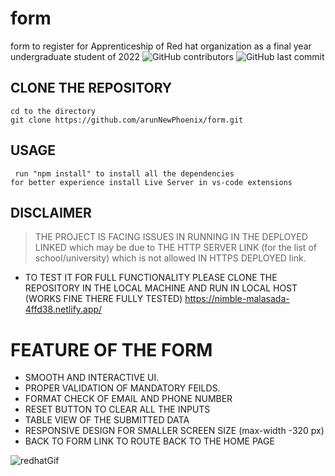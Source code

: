 # form
form to register for Apprenticeship of Red hat organization as a final year undergraduate student of 2022 
![GitHub contributors](https://img.shields.io/github/contributors/arunNewPhoenix/form)
![GitHub last commit](https://img.shields.io/github/last-commit/arunNewPhoenix/form)  
## CLONE THE REPOSITORY
``````````````````````````````````````````````````````````````
cd to the directory 
git clone https://github.com/arunNewPhoenix/form.git 
```````````````````````````````````````````````````````````````

## USAGE
````````````````````````````````````````````````````````````````
 run "npm install" to install all the dependencies
for better experience install Live Server in vs-code extensions

`````````````````````````````````````````````````````````````````

## DISCLAIMER
>THE PROJECT IS FACING ISSUES IN RUNNING IN THE DEPLOYED LINKED which may be due to THE HTTP SERVER LINK (for the list of school/university) which is not allowed IN HTTPS 
DEPLOYED link.
 - TO TEST IT FOR FULL FUNCTIONALITY PLEASE CLONE THE REPOSITORY IN THE LOCAL MACHINE AND RUN IN LOCAL HOST (WORKS FINE THERE FULLY TESTED)
https://nimble-malasada-4ffd38.netlify.app/


# FEATURE OF THE FORM   
- SMOOTH AND INTERACTIVE UI.
- PROPER VALIDATION OF MANDATORY FEILDS.
- FORMAT CHECK OF EMAIL AND PHONE NUMBER
- RESET BUTTON TO CLEAR ALL THE INPUTS
- TABLE VIEW OF THE SUBMITTED DATA
- RESPONSIVE DESIGN FOR SMALLER SCREEN SIZE (max-width -320 px)
- BACK TO FORM LINK TO ROUTE BACK TO THE HOME PAGE

![redhatGif](https://user-images.githubusercontent.com/62498648/195480327-68e372d7-2d2b-470e-82f4-71177e8363d7.gif)





